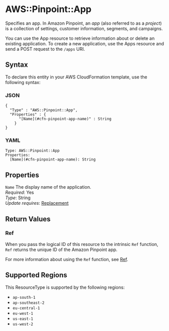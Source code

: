 # AWS::Pinpoint::App<a name="aws-resource-pinpoint-app"></a>

Specifies an app\. In Amazon Pinpoint, an *app* \(also referred to as a *project*\) is a collection of settings, customer information, segments, and campaigns\.

You can use the App resource to retrieve information about or delete an existing application\. To create a new application, use the Apps resource and send a POST request to the `/apps` URI\.

## Syntax<a name="aws-resource-pinpoint-app-syntax"></a>

To declare this entity in your AWS CloudFormation template, use the following syntax:

### JSON<a name="aws-resource-pinpoint-app-syntax.json"></a>

```
{
  "Type" : "AWS::Pinpoint::App",
  "Properties" : {
      "[Name](#cfn-pinpoint-app-name)" : String
    }
}
```

### YAML<a name="aws-resource-pinpoint-app-syntax.yaml"></a>

```
Type: AWS::Pinpoint::App
Properties: 
  [Name](#cfn-pinpoint-app-name): String
```

## Properties<a name="aws-resource-pinpoint-app-properties"></a>

`Name`  <a name="cfn-pinpoint-app-name"></a>
The display name of the application\.  
*Required*: Yes  
*Type*: String  
*Update requires*: [Replacement](https://docs.aws.amazon.com/AWSCloudFormation/latest/UserGuide/using-cfn-updating-stacks-update-behaviors.html#update-replacement)

## Return Values<a name="aws-resource-pinpoint-app-return-values"></a>

### Ref<a name="aws-resource-pinpoint-app-return-values-ref"></a>

When you pass the logical ID of this resource to the intrinsic `Ref` function, `Ref` returns the unique ID of the Amazon Pinpoint app\.

For more information about using the `Ref` function, see [Ref](https://docs.aws.amazon.com/AWSCloudFormation/latest/UserGuide/intrinsic-function-reference-ref.html)\.

## Supported Regions

This ResourceType is supported by the following regions:

- `ap-south-1`
- `ap-southeast-2`
- `eu-central-1`
- `eu-west-1`
- `us-east-1`
- `us-west-2`
